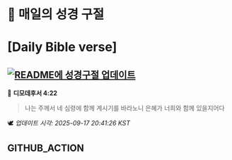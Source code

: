 # 🙏 매일의 성경 구절
# [Daily Bible verse]
## [![README에 성경구절 업데이트](https://github.com/DONGSUKA/first_test/actions/workflows/update-readme-bible.yml/badge.svg)](https://github.com/DONGSUKA/first_test/actions/workflows/update-readme-bible.yml)
<!-- START_BIBLE_VERSE -->
📖 **디모데후서 4:22**
> 나는 주께서 네 심령에 함께 계시기를 바라노니 은혜가 너희와 함께 있을지어다

🕊️ _업데이트 시각: 2025-09-17 20:41:26 KST_
  <!-- END_BIBLE_VERSE -->
## GITHUB_ACTION
